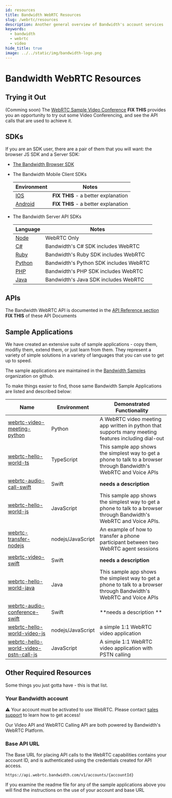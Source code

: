 ```yaml
---
id: resources
title: Bandwidth WebRTC Resources
slug: /webrtc/resources
description: Another general overview of Bandwidth's account services
keywords:
  - bandwidth
  - webrtc
  - video
hide_title: true
image: ../../static/img/bandwidth-logo.png
---
```


# Bandwidth WebRTC Resources

## Trying it Out

(Comming soon) The [WebRTC Sample Video Conference](../webrtc-api-reference) **FIX THIS** provides you an opportunity to try out some Video Conferencing, and see the API calls that are used to achieve it.

## SDKs

If you are an SDK user, there are a pair of them that you will want: the browser JS SDK and a Server SDK:

- [The Bandwidth Browser SDK](https://www.npmjs.com/package/@bandwidth/webrtc-browser)
- The Bandwidth Mobile Client SDKs

  | Environment                                                                   | Notes                                  |
  | -------------------------------------------------------------------------- | -------------------------------------- |
  | [IOS](https://github.com/Bandwidth/bandwidth-webrtc-swift)                 | **FIX THIS** - a better explanation |
  | [Android](https://github.com/Bandwidth/bandwidth-android)                  | **FIX THIS** - a better explanation |
- The Bandwidth Server API SDKs

  | Language                                                                   | Notes                                  |
  | -------------------------------------------------------------------------- | -------------------------------------- |
  | [Node](https://www.npmjs.com/package/@bandwidth/webrtc)                    | WebRTC Only                            |
  | [C#](https://www.nuget.org/packages/Bandwidth.Sdk/)                        | Bandwidth's C# SDK includes WebRTC     |
  | [Ruby](https://rubygems.org/gems/bandwidth-sdk)                            | Bandwidth's Ruby SDK includes WebRTC   |
  | [Python](https://pypi.org/project/bandwidth-sdk/)                          | Bandwidth's Python SDK includes WebRTC |
  | [PHP](https://packagist.org/packages/bandwidth/sdk)                        | Bandwidth's PHP SDK includes WebRTC    |
  | [Java](https://mvnrepository.com/artifact/com.bandwidth.sdk/bandwidth-sdk) | Bandwidth's Java SDK includes WebRTC   |

## APIs

The Bandwidth WebRTC API is documented in the [API Reference section](../webrtc-api-reference) **FIX THIS** of these API Documents

## Sample Applications

We have created an extensive suite of sample applications - copy them, modifiy them, extend them, or just learn from them. They represent a variety of simple solutions in a variety of languages that you can use to get up to speed.

The sample applications are maintained in the [Bandwidth Samples](https://github.com/search?q=topic%3Awebrtc+org%3ABandwidth-Samples) organization on github.

To make things easier to find, those same Bandwidth Sample Applications are listed and described below:

| Name                                                                                                                | Environment       | Demonstrated Functionality                                                                                            |
| ------------------------------------------------------------------------------------------------------------------- | ----------------- | --------------------------------------------------------------------------------------------------------------------- |
| [webrtc-video-meeting-python](https://github.com/Bandwidth-Samples/webrtc-video-meeting-python)                     | Python            | A WebRTC video meeting app written in python that supports many meeting features including dial-out                   |
| [webrtc-hello-world-ts](https://github.com/Bandwidth-Samples/webrtc-hello-world-ts)                                 | TypeScript        | This sample app shows the simplest way to get a phone to talk to a browser through Bandwidth's WebRTC and Voice APIs  |
| [webrtc-audio-call-swift](https://github.com/Bandwidth-Samples/webrtc-audio-call-swift)                             | Swift             | **needs a description**                                                                                               |
| [webrtc-hello-world-js](https://github.com/Bandwidth-Samples/webrtc-hello-world-js)                                 | JavaScript        | This sample app shows the simplest way to get a phone to talk to a browser through Bandwidth's WebRTC and Voice APIs. |
| [webrtc-transfer-nodejs](https://github.com/Bandwidth-Samples/webrtc-transfer-nodejs)                               | nodejs/JavaScript | An example of how to transfer a phone participant between two WebRTC agent sessions                                   |
| [webrtc-video-swift](https://github.com/Bandwidth-Samples/webrtc-video-swift)                                       | Swift             | **needs a description**                                                                                               |
| [webrtc-hello-world-java](https://github.com/Bandwidth-Samples/webrtc-hello-world-java)                             | Java              | This sample app shows the simplest way to get a phone to talk to a browser through Bandwidth's WebRTC and Voice APIs  |
| [webrtc-audio-conference-swift](https://github.com/Bandwidth-Samples/webrtc-audio-conference-swift)                 | Swift             | **needs a description **                                                                                              |
| [webrtc-hello-world-video-js](https://github.com/Bandwidth-Samples/webrtc-hello-world-video-js)                     | nodejs/JavaScript | a simple 1:1 WebRTC video application                                                                                 |
| [webrtc-hello-world-video-pstn-call-js](https://github.com/Bandwidth-Samples/webrtc-hello-world-video-pstn-call-js) | JavaScript        | A simple 1:1 WebRTC video application with PSTN calling                                                               |

## Other Required Resources

Some things you just gotta have - this is that list.

### Your Bandwidth account

⚠️ Your account must be activated to use WebRTC. Please contact [sales support](https://www.bandwidth.com/talk-to-an-expert/) to learn how to get access!

Our Video API and WebRTC Calling API are both powered by Bandwidth's WebRTC Platform.

### Base API URL

The Base URL for placing API calls to the WebRTC capabilities contains your account ID, and is authenticated using the credentials created for API access.

`https://api.webrtc.bandwidth.com/v1/accounts/{accountId}`

If you examine the readme file for any of the sample applications above you will find the instructions on the use of your account and base URL
